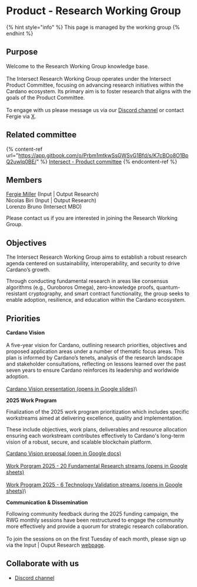 # Product - Research Working Group

{% hint style="info" %}
This page is managed by the working group
{% endhint %}

## Purpose

Welcome to the Research Working Group knowledge base.\
\
The Intersect Research Working Group operates under the Intersect Product Committee, focusing on advancing research initiatives within the Cardano ecosystem. Its primary aim is to foster research that aligns with the goals of the Product Committee.\
\
To engage with us please message us via our [Discord channel](https://discord.com/channels/1136727663583698984/1296205049915244594) or contact Fergie via [X](https://x.com/fergiemiller).

## Related committee

{% content-ref url="https://app.gitbook.com/o/Prbm1mtkwSsGWSvG1Bfd/s/K7cBOo8O1BpQ2uwlq0BE/" %}
[Intersect -  Product committee](https://app.gitbook.com/o/Prbm1mtkwSsGWSvG1Bfd/s/K7cBOo8O1BpQ2uwlq0BE/)
{% endcontent-ref %}

## Members

[Fergie Miller](https://x.com/fergiemiller) (Input | Output Research)\
Nicolas Biri (Input | Output Research)\
Lorenzo Bruno (Intersect MBO)

Please contact us if you are interested in joining the Research Working Group.

## Objectives

The Intersect Research Working Group aims to establish a robust research agenda centered on sustainability, interoperability, and security to drive Cardano’s growth.

Through conducting fundamental research in areas like consensus algorithms (e.g., Ouroboros Omega), zero-knowledge proofs, quantum-resistant cryptography, and smart contract functionality, the group seeks to enable adoption, resilience, and education within the Cardano ecosystem.

## Priorities

**Cardano Vision**\
\
A five-year vision for Cardano, outlining research priorities, objectives and proposed application areas under a number of thematic focus areas. This plan is informed by Cardano’s tenets, analysis of the research landscape and stakeholder consultations, reflecting on lessons learned over the past seven years to ensure Cardano reinforces its leadership and worldwide adoption.\
\
[Cardano Vision presentation (opens in Google slides)](https://docs.google.com/presentation/d/1B2MX1BlYJu5xa6KRix2vd_inTAAQLmoVINVrIb2oYzw/edit?usp=sharing)\


**2025 Work Program**

Finalization of the 2025 work program prioritization which includes specific workstreams aimed at delivering excellence, quality and implementation.

These include objectives, work plans, deliverables and resource allocation ensuring each workstream contributes effectively to Cardano's long-term vision of a robust, secure, and scalable blockchain platform.

[Cardano Vision proposal (open in Google docs)](https://drive.google.com/file/d/1rNYWLwazh0vX3TMWMRfDqQc6ffLnFTAE/view)\
\
[Work Porgram 2025 - 20 Fundamental Research streams (opens in Google sheets)](https://docs.google.com/spreadsheets/d/1XtragK8dfzXbdVruo5X063ziBVd_R8Tz_05DapRt380/edit?usp=sharing) \
\
[Work Program 2025 - 6 Technology Validation streams (opens in Google sheets)](https://docs.google.com/spreadsheets/d/1BRPJoJ0s2Q1C1uswIejYmvUNAPIcnPohrh8ITT97my0/edit?usp=sharing)\


**Communication & Dissemination**

Following community feedback during the 2025 funding campaign, the RWG monthly sessions have been restructured to engage the community more effectively and provide a quorum for strategic research collaboration.\
\
To join the sessions on on the first Tuesday of each month, please sign up via the Input | Ouput Research [webpage](https://services.iohk.io/irwg-meeting).

## Collaborate with us

* [Discord channel](https://discord.com/channels/1136727663583698984/1296205049915244594)

\
&#x20;

